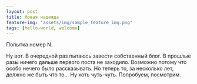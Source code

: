 ```yaml
---
layout: post
title: Новая надежда
feature-img: "assets/img/sample_feature_img.png"
tags: [hello-world, welcome]
---
```


Попытка номер N.

Ну вот. В очередной раз пытаюсь завести собственный блог. В прошлые разы ничего дальше первого поста не заходило. Возможно потому что особо нечего было рассказывать. Но теперь то, за несколько лет, должно же быть что то... Ну хоть чуть-чуть.  Попробуем, посмотрим.
